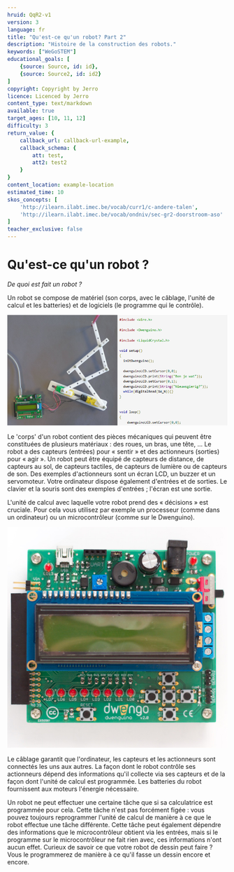 ```yaml
---
hruid: QqR2-v1
version: 3
language: fr
title: "Qu'est-ce qu'un robot? Part 2"
description: "Histoire de la construction des robots."
keywords: ["WeGoSTEM"]
educational_goals: [
    {source: Source, id: id}, 
    {source: Source2, id: id2}
]
copyright: Copyright by Jerro
licence: Licenced by Jerro
content_type: text/markdown
available: true
target_ages: [10, 11, 12]
difficulty: 3
return_value: {
    callback_url: callback-url-example,
    callback_schema: {
        att: test,
        att2: test2
    }
}
content_location: example-location
estimated_time: 10
skos_concepts: [
    'http://ilearn.ilabt.imec.be/vocab/curr1/c-andere-talen', 
    'http://ilearn.ilabt.imec.be/vocab/ondniv/sec-gr2-doorstroom-aso'
]
teacher_exclusive: false
---
```


# Qu'est-ce qu'un robot ?

*De quoi est fait un robot ?*

Un robot se compose de matériel (son corps, avec le câblage, l'unité de calcul et les batteries) et de logiciels (le programme qui le contrôle).

![](embed/hardsoftware.png "Matériel et logiciel")

Le 'corps' d'un robot contient des pièces mécaniques qui peuvent être constituées de plusieurs matériaux : des roues, un bras, une tête, ...
Le robot a des capteurs (entrées) pour « sentir » et des actionneurs (sorties) pour « agir ». Un robot peut être équipé de capteurs de distance, de capteurs au sol, de capteurs tactiles, de capteurs de lumière ou de capteurs de son.
Des exemples d'actionneurs sont un écran LCD, un buzzer et un servomoteur. Votre ordinateur dispose également d'entrées et de sorties. Le clavier et la souris sont des exemples d'entrées ; l'écran est une sortie.

L'unité de calcul avec laquelle votre robot prend des « décisions » est cruciale. Pour cela vous utilisez par exemple un processeur (comme dans un ordinateur) ou un microcontrôleur (comme sur le Dwenguino).

![](embed/Dwenguinobordje.png "Unité de compte")

Le câblage garantit que l'ordinateur, les capteurs et les actionneurs sont connectés les uns aux autres. La façon dont le robot contrôle ses actionneurs dépend des informations qu'il collecte via ses capteurs et de la façon dont l'unité de calcul est programmée. Les batteries du robot fournissent aux moteurs l'énergie nécessaire.

Un robot ne peut effectuer une certaine tâche que si sa calculatrice est programmée pour cela. Cette tâche n'est pas forcément figée : vous pouvez toujours reprogrammer l'unité de calcul de manière à ce que le robot effectue une tâche différente. Cette tâche peut également dépendre des informations que le microcontrôleur obtient via les entrées, mais si le programme sur le microcontrôleur ne fait rien avec, ces informations n'ont aucun effet.
Curieux de savoir ce que votre robot de dessin peut faire ? Vous le programmerez de manière à ce qu'il fasse un dessin encore et encore.